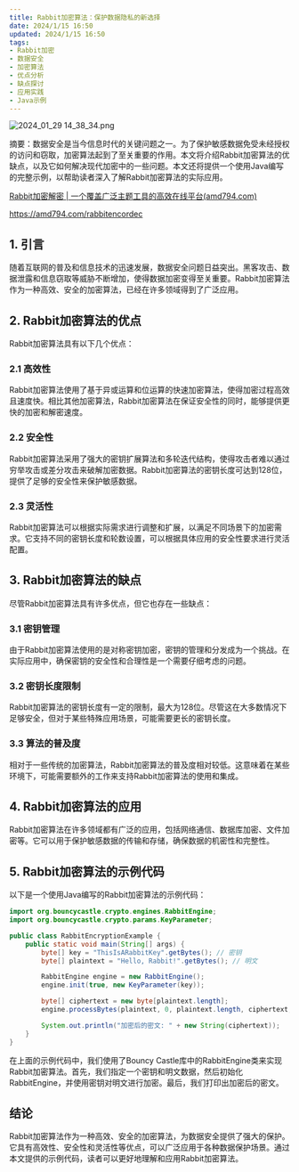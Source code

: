 ```yaml
---
title: Rabbit加密算法：保护数据隐私的新选择
date: 2024/1/15 16:50
updated: 2024/1/15 16:50
tags:
- Rabbit加密
- 数据安全
- 加密算法
- 优点分析
- 缺点探讨
- 应用实践
- Java示例
---
```



<img src="https://static.cmdragon.cn/blog/images/2024_01_29 14_38_34.png@blog" alt="2024_01_29 14_38_34.png" title="2024_01_29 14_38_34.png"/>

摘要：数据安全是当今信息时代的关键问题之一。为了保护敏感数据免受未经授权的访问和窃取，加密算法起到了至关重要的作用。本文将介绍Rabbit加密算法的优缺点，以及它如何解决现代加密中的一些问题。本文还将提供一个使用Java编写的完整示例，以帮助读者深入了解Rabbit加密算法的实际应用。

[Rabbit加密解密 | 一个覆盖广泛主题工具的高效在线平台(amd794.com)](https://amd794.com/rabbitencordec)

https://amd794.com/rabbitencordec


## 1. 引言

随着互联网的普及和信息技术的迅速发展，数据安全问题日益突出。黑客攻击、数据泄露和信息窃取等威胁不断增加，使得数据加密变得至关重要。Rabbit加密算法作为一种高效、安全的加密算法，已经在许多领域得到了广泛应用。

## 2. Rabbit加密算法的优点

Rabbit加密算法具有以下几个优点：

### 2.1 高效性

Rabbit加密算法使用了基于异或运算和位运算的快速加密算法，使得加密过程高效且速度快。相比其他加密算法，Rabbit加密算法在保证安全性的同时，能够提供更快的加密和解密速度。

### 2.2 安全性

Rabbit加密算法采用了强大的密钥扩展算法和多轮迭代结构，使得攻击者难以通过穷举攻击或差分攻击来破解加密数据。Rabbit加密算法的密钥长度可达到128位，提供了足够的安全性来保护敏感数据。

### 2.3 灵活性

Rabbit加密算法可以根据实际需求进行调整和扩展，以满足不同场景下的加密需求。它支持不同的密钥长度和轮数设置，可以根据具体应用的安全性要求进行灵活配置。

## 3. Rabbit加密算法的缺点

尽管Rabbit加密算法具有许多优点，但它也存在一些缺点：

### 3.1 密钥管理

由于Rabbit加密算法使用的是对称密钥加密，密钥的管理和分发成为一个挑战。在实际应用中，确保密钥的安全性和合理性是一个需要仔细考虑的问题。

### 3.2 密钥长度限制

Rabbit加密算法的密钥长度有一定的限制，最大为128位。尽管这在大多数情况下足够安全，但对于某些特殊应用场景，可能需要更长的密钥长度。

### 3.3 算法的普及度

相对于一些传统的加密算法，Rabbit加密算法的普及度相对较低。这意味着在某些环境下，可能需要额外的工作来支持Rabbit加密算法的使用和集成。

## 4. Rabbit加密算法的应用

Rabbit加密算法在许多领域都有广泛的应用，包括网络通信、数据库加密、文件加密等。它可以用于保护敏感数据的传输和存储，确保数据的机密性和完整性。

## 5. Rabbit加密算法的示例代码

以下是一个使用Java编写的Rabbit加密算法的示例代码：

```java
import org.bouncycastle.crypto.engines.RabbitEngine;
import org.bouncycastle.crypto.params.KeyParameter;

public class RabbitEncryptionExample {
    public static void main(String[] args) {
        byte[] key = "ThisIsARabbitKey".getBytes(); // 密钥
        byte[] plaintext = "Hello, Rabbit!".getBytes(); // 明文

        RabbitEngine engine = new RabbitEngine();
        engine.init(true, new KeyParameter(key));

        byte[] ciphertext = new byte[plaintext.length];
        engine.processBytes(plaintext, 0, plaintext.length, ciphertext, 0);

        System.out.println("加密后的密文: " + new String(ciphertext));
    }
}
```

在上面的示例代码中，我们使用了Bouncy Castle库中的RabbitEngine类来实现Rabbit加密算法。首先，我们指定一个密钥和明文数据，然后初始化RabbitEngine，并使用密钥对明文进行加密。最后，我们打印出加密后的密文。

## 结论

Rabbit加密算法作为一种高效、安全的加密算法，为数据安全提供了强大的保护。它具有高效性、安全性和灵活性等优点，可以广泛应用于各种数据保护场景。通过本文提供的示例代码，读者可以更好地理解和应用Rabbit加密算法。
